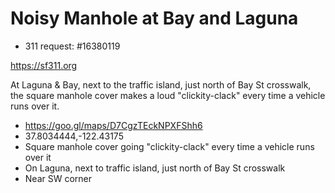 # Noisy Manhole at Bay and Laguna

* 311 request: #16380119

https://sf311.org

At Laguna & Bay, next to the traffic island, just north of Bay St crosswalk, the square manhole cover makes a loud "clickity-clack" every time a vehicle runs over it.


* https://goo.gl/maps/D7CgzTEckNPXFShh6
* 37.8034444,-122.43175
* Square manhole cover going "clickity-clack" every time a vehicle runs over it
* On Laguna, next to traffic island, just north of Bay St crosswalk
* Near SW corner
